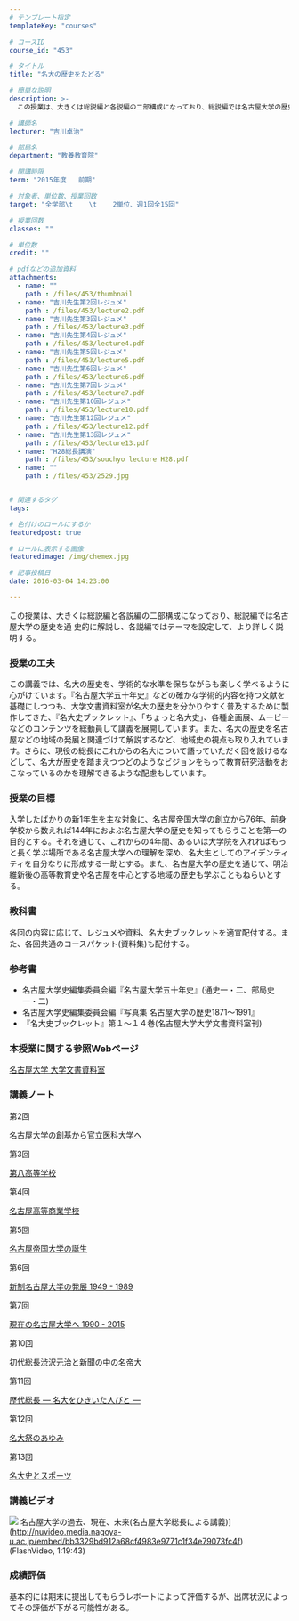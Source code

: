 ```yaml
---
# テンプレート指定
templateKey: "courses"

# コースID
course_id: "453"

# タイトル
title: "名大の歴史をたどる"

# 簡単な説明
description: >-
  この授業は、大きくは総説編と各説編の二部構成になっており、総説編では名古屋大学の歴史を通 史的に解説し、各説編ではテーマを設定して、より詳しく説明する。...

# 講師名
lecturer: "吉川卓治"

# 部局名
department: "教養教育院"

# 開講時限
term: "2015年度	前期"

# 対象者、単位数、授業回数
target: "全学部\t    \t    2単位、週1回全15回"

# 授業回数
classes: ""

# 単位数
credit: ""

# pdfなどの追加資料
attachments: 
  - name: "" 
    path : /files/453/thumbnail
  - name: "吉川先生第2回レジュメ" 
    path : /files/453/lecture2.pdf
  - name: "吉川先生第3回レジュメ" 
    path : /files/453/lecture3.pdf
  - name: "吉川先生第4回レジュメ" 
    path : /files/453/lecture4.pdf
  - name: "吉川先生第5回レジュメ" 
    path : /files/453/lecture5.pdf
  - name: "吉川先生第6回レジュメ" 
    path : /files/453/lecture6.pdf
  - name: "吉川先生第7回レジュメ" 
    path : /files/453/lecture7.pdf
  - name: "吉川先生第10回レジュメ" 
    path : /files/453/lecture10.pdf
  - name: "吉川先生第12回レジュメ" 
    path : /files/453/lecture12.pdf
  - name: "吉川先生第13回レジュメ" 
    path : /files/453/lecture13.pdf
  - name: "H28総長講演" 
    path : /files/453/souchyo lecture H28.pdf
  - name: "" 
    path : /files/453/2529.jpg


# 関連するタグ
tags:

# 色付けのロールにするか
featuredpost: true

# ロールに表示する画像
featuredimage: /img/chemex.jpg

# 記事投稿日
date: 2016-03-04 14:23:00

---
```

この授業は、大きくは総説編と各説編の二部構成になっており、総説編では名古屋大学の歴史を通 史的に解説し、各説編ではテーマを設定して、より詳しく説明する。
### 授業の工夫

この講義では、名大の歴史を、学術的な水準を保ちながらも楽しく学べるように心がけています。『名古屋大学五十年史』などの確かな学術的内容を持つ文献を基礎にしつつも、大学文書資料室が名大の歴史を分かりやすく普及するために製作してきた、『名大史ブックレット』、「ちょっと名大史」、各種企画展、ムービーなどのコンテンツを総動員して講義を展開しています。また、名大の歴史を名古屋などの地域の発展と関連づけて解説するなど、地域史の視点も取り入れています。さらに、現役の総長にこれからの名大について語っていただく回を設けるなどして、名大が歴史を踏まえつつどのようなビジョンをもって教育研究活動をおこなっているのかを理解できるような配慮もしています。

### 授業の目標

入学したばかりの新1年生を主な対象に、名古屋帝国大学の創立から76年、前身学校から数えれば144年におよぶ名古屋大学の歴史を知ってもらうことを第一の目的とする。それを通じて、これからの4年間、あるいは大学院を入れればもっと長く学ぶ場所である名古屋大学への理解を深め、名大生としてのアイデンティティを自分なりに形成する一助とする。また、名古屋大学の歴史を通じて、明治維新後の高等教育史や名古屋を中心とする地域の歴史も学ぶこともねらいとする。 

### 教科書

各回の内容に応じて、レジュメや資料、名大史ブックレットを適宜配付する。また、各回共通のコースパケット(資料集)も配付する。 

### 参考書 

  * 名古屋大学史編集委員会編『名古屋大学五十年史』(通史一・二、部局史一・二)
  * 名古屋大学史編集委員会編『写真集 名古屋大学の歴史1871～1991』
  * 『名大史ブックレット』第１～１４巻(名古屋大学大学文書資料室刊)

### 本授業に関する参照Webページ

[名古屋大学 大学文書資料室](http://nua.jimu.nagoya-u.ac.jp/)

### 講義ノート

第2回


[名古屋大学の創基から官立医科大学へ](/files/453/lecture2.pdf) 

第3回


[第八高等学校](/files/453/lecture3.pdf) 

第4回


[名古屋高等商業学校](/files/453/lecture4.pdf) 

第5回


[名古屋帝国大学の誕生](/files/453/lecture5.pdf) 

第6回


[新制名古屋大学の発展 1949 - 1989](/files/453/lecture6.pdf) 

第7回


[現在の名古屋大学へ 1990 - 2015](/files/453/lecture7.pdf) 

第10回


[初代総長渋沢元治と新聞の中の名帝大](/files/453/lecture10.pdf) 

第11回


[歴代総長 — 名大をひきいた人びと —](/files/453/lecture11.pdf) 

第12回


[名大祭のあゆみ](/files/453/lecture12.pdf) 

第13回


[名大史とスポーツ](/files/453/lecture13.pdf) 

### 講義ビデオ


![](/files/453/2529.jpg) 名古屋大学の過去、現在、未来(名古屋大学総長による講義)](http://nuvideo.media.nagoya-u.ac.jp/embed/bb3329bd912a68cf4983e9771c1f34e79073fc4f) (FlashVideo, 1:19:43)

### 成績評価

基本的には期末に提出してもらうレポートによって評価するが、出席状況によってその評価が下がる可能性がある。
